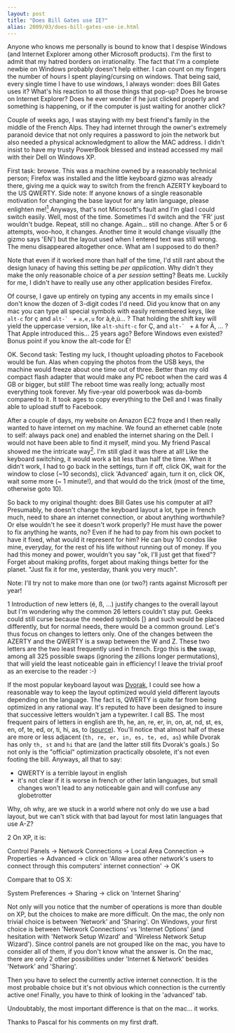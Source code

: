```yaml
---
layout: post
title: "Does Bill Gates use IE?"
alias: 2009/03/does-bill-gates-use-ie.html
---
```


Anyone who knows me personally is bound to know that I despise Windows (and Internet Explorer among other Microsoft products). I'm the first to admit that my hatred borders on irrationality. The fact that I'm a complete newbie on Windows probably doesn't help either. I can count on my fingers the number of hours I spent playing/cursing on windows. That being said, every single time I have to use windows, I always wonder: does Bill Gates uses it? What's his reaction to all those things that pop-up? Does he browse on Internet Explorer? Does he ever wonder if he just clicked properly and something is happening, or if the computer is just waiting for another click?

<!-- more -->

Couple of weeks ago, I was staying with my best friend's family in the middle of the French Alps. They had internet through the owner's extremely paranoid device that not only requires a password to join the network but also needed a physical acknowledgment to allow the MAC address. I didn't insist to have my trusty PowerBook blessed and instead accessed my mail with their Dell on Windows XP.

First task: browse. This was a machine owned by a reasonably technical person; Firefox was installed and the little keyboard gizmo was already there, giving me a quick way to switch from the french AZERTY keyboard to the US QWERTY. Side note: If anyone knows of a single reasonable motivation for changing the base layout for any latin language, please enlighten me!<a href="#dvorak"><sup>1</sup></a> Anyways, that's not Microsoft's fault and I'm glad I could switch easily. Well, most of the time. Sometimes I'd switch and the 'FR' just wouldn't budge. Repeat, still no change. Again... still no change. After 5 or 6 attempts, woo-hoo, it changes. Another time it would change visually (the gizmo says 'EN') but the layout used when I entered text was still wrong. The menu disappeared altogether once. What am I supposed to do then?

Note that even if it worked more than half of the time, I'd still rant about the design lunacy of having this setting be <span style="font-style: italic;">per application</span>. Why didn't they make the only reasonable choice of a <span style="font-style: italic;">per session</span> setting? Beats me. Luckily for me, I didn't have to really use any other application besides Firefox.

Of course, I gave up entirely on typing any accents in my emails since I don't know the dozen of 3-digit codes I'd need. Did you know that on any mac you can type all special symbols with easily remembered keys, like `alt-c` for ç and ``alt-` `` + `a,e,u` for à,è,ù... ? That holding the shift key will yield the uppercase version, like `alt-shift-c` for Ç, and ``alt-` `` + `A` for À, ... ? That Apple introduced this... 25 years ago? Before Windows even existed? Bonus point if you know the alt-code for É!

OK. Second task: Testing my luck, I thought uploading photos to Facebook would be fun. Alas when copying the photos from the USB keys, the machine would freeze about one time out of three. Better than my old compact flash adapter that would make any PC reboot when the card was 4 GB or bigger, but still! The reboot time was really long; actually most everything took forever. My five-year old powerbook was da-bomb compared to it. It took ages to copy everything to the Dell and I was finally able to upload stuff to Facebook.

After a couple of days, my website on Amazon EC2 froze and I then really wanted to have internet on my machine. We found an ethernet cable (note to self: always pack one) and enabled the internet sharing on the Dell. I would not have been able to find it myself, mind you. My friend Pascal showed me the intricate way<a href="#windows_internet_sharing"><sup>2</sup></a>. I'm still glad it was there at all! Like the keyboard switching, it would work a bit less than half the time. When it didn't work, I had to go back in the settings, turn if off, click OK, wait for the window to close (~10 seconds), click 'Advanced' again, turn it on, click OK, wait some more (~ 1 minute!), and that would do the trick (most of the time, otherwise goto 10).

So back to my original thought: does Bill Gates use his computer at all? Presumably, he doesn't change the keyboard layout a lot, type in french much, need to share an internet connection, or about anything worthwhile? Or else wouldn't he see it doesn't work properly? He must have the power to fix anything he wants, no? Even if he had to pay from his own pocket to have it fixed, what would it represent for him? He can buy 10 condos like mine, everyday, for the rest of his life without running out of money. If you had this money and power, wouldn't you say "ok, I'll just get that fixed"? Forget about making profits, forget about making things better for the planet. "Just fix it for me, yesterday, thank you very much".

Note: I'll try not to make more than one (or two?) rants against Microsoft per year!

<div class="footnote">

<a name="dvorak">1</a> Introduction of new letters (é, ß, ...) justify changes to the overall layout but I'm wondering why the common 26 letters couldn't stay put. Geeks could still curse because the needed symbols [} and such would be placed differently, but for normal needs, there would be a common ground. Let's thus focus on changes to letters only. One of the changes between the AZERTY and the QWERTY is a swap between the W and Z. These two letters are the two least frequently used in french. Ergo this is <b>the</b> swap, among all 325 possible swaps (ignoring the zillions longer permutations), that will yield the least noticeable gain in efficiency! I leave the trivial proof as an exercise to the reader :-)

If the most popular keyboard layout was <a href="http://en.wikipedia.org/wiki/Dvorak_Simplified_Keyboard">Dvorak</a>, I could see how a reasonable way to keep the layout optimized would yield different layouts depending on the language. The fact is, QWERTY is quite far from being optimized in any rational way. It's reputed to have been designed to insure that successive letters wouldn't jam a typewriter. I call BS. The most frequent pairs of letters in english are th, he, an, re, er, in, on, at, nd, st, es, en, of, te, ed, or, ti, hi, as, to (<a href="http://www.sxlist.com/techref/method/compress/etxtfreq.htm">source</a>). You'll notice that almost half of these are more or less adjacent (`th, re, er, in, es, te, ed, as`) while Dvorak has only `th, st` and `hi` that are (and the latter still fits Dvorak's goals.) So not only is the "official" optimization practically obsolete, it's not even footing the bill. Anyways, all that to say:

<ul><li>QWERTY is a terrible layout in english</li><li>it's not clear if it is worse in french or other latin languages, but small changes won't lead to any noticeable gain and will confuse any globetrotter</li></ul>Why, oh why, are we stuck in a world where not only do we use a bad layout, but we can't stick with that bad layout for most latin languages that use A-Z?


<a name="windows_internet_sharing">2</a> On XP, it is:

Control Panels -> Network Connections -> Local Area Connection -> Properties -> Advanced -> click on 'Allow area other network's users to connect through this computers' internet connection' -> OK

Compare that to OS X:

System Preferences -> Sharing -> click on 'Internet Sharing'

Not only will you notice that the number of operations is more than double on XP, but the choices to make are more difficult. On the mac, the only non trivial choice is between 'Network' and 'Sharing'. On Windows, your first choice is between 'Network Connections' vs 'Internet Options' (and hesitation with 'Network Setup Wizard' and 'Wireless Network Setup Wizard'). Since control panels are not grouped like on the mac, you have to consider all of them, if you don't know what the answer is. On the mac, there are only 2 other possibilities under 'Internet &amp; Network' besides 'Network' and 'Sharing'.

Then you have to select the currently active internet connection. It is the most probable choice but it's not obvious which connection is the currently active one! Finally, you have to think of looking in the 'advanced' tab.

Undoubtably, the most important difference is that on the mac... it works.

</div>

Thanks to Pascal for his comments on my first draft.

